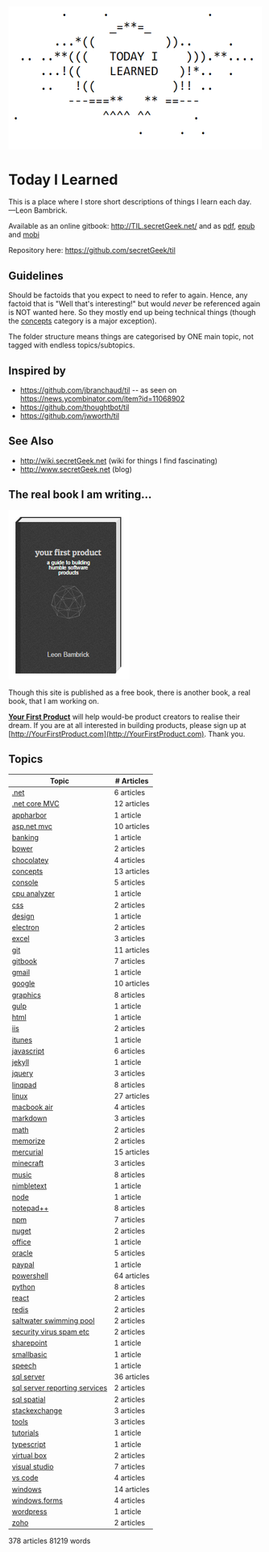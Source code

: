 ![Today I Learned](today_i_learned.png)


# Today I Learned

This is a place where I store short descriptions of things I learn each day.
<br />&mdash;Leon Bambrick.

Available as an online gitbook: http://TIL.secretGeek.net/ and as [pdf](https://www.gitbook.com/download/pdf/book/secretgeek/til), [epub](https://www.gitbook.com/download/epub/book/secretgeek/til) and [mobi](https://www.gitbook.com/download/mobi/book/secretgeek/til)

Repository here: https://github.com/secretGeek/til

## Guidelines

Should be factoids that you expect to need to refer to again. Hence, any factoid that is "Well that's interesting!" but would *never* be referenced again is NOT wanted here. So they mostly end up being technical things (though the [concepts](concepts/01_summary.md) category is a major exception).

The folder structure means things are categorised by ONE main topic, not tagged with endless topics/subtopics.

## Inspired by

 * https://github.com/jbranchaud/til -- as seen on https://news.ycombinator.com/item?id=11068902
 * https://github.com/thoughtbot/til
 * https://github.com/jwworth/til

## See Also

 * http://wiki.secretGeek.net (wiki for things I find fascinating)
 * http://www.secretGeek.net (blog)
 
## The real book I am writing...

<p><a href='http://YourFirstProduct.com'><img src='yfp_book.png' title='Your First Product' alt='Your First Product' /></a></p>

Though this site is published as a free book, there is another book, a real book, that I am working on.
 
**[Your First Product](http://YourFirstProduct.com)** will help would-be product creators to realise their dream. If you are at all interested in building products, please sign up at [http://YourFirstProduct.com](http://YourFirstProduct.com). Thank you.







## Topics

|Topic|# Articles|
|-----|----------|
| [.net](.net/01_summary.md) | 6 articles |
 | [.net core MVC](.net_core_MVC/01_summary.md) | 12 articles |
 | [appharbor](appharbor/01_summary.md) | 1 article |
 | [asp.net mvc](asp.net_mvc/01_summary.md) | 10 articles |
 | [banking](banking/01_summary.md) | 1 article |
 | [bower](bower/01_summary.md) | 2 articles |
 | [chocolatey](chocolatey/01_summary.md) | 4 articles |
 | [concepts](concepts/01_summary.md) | 13 articles |
 | [console](console/01_summary.md) | 5 articles |
 | [cpu analyzer](cpu_analyzer/01_summary.md) | 1 article |
 | [css](css/01_summary.md) | 2 articles |
 | [design](design/01_summary.md) | 1 article |
 | [electron](electron/01_summary.md) | 2 articles |
 | [excel](excel/01_summary.md) | 3 articles |
 | [git](git/01_summary.md) | 11 articles |
 | [gitbook](gitbook/01_summary.md) | 7 articles |
 | [gmail](gmail/01_summary.md) | 1 article |
 | [google](google/01_summary.md) | 10 articles |
 | [graphics](graphics/01_summary.md) | 8 articles |
 | [gulp](gulp/01_summary.md) | 1 article |
 | [html](html/01_summary.md) | 1 article |
 | [iis](iis/01_summary.md) | 2 articles |
 | [itunes](itunes/01_summary.md) | 1 article |
 | [javascript](javascript/01_summary.md) | 6 articles |
 | [jekyll](jekyll/01_summary.md) | 1 article |
 | [jquery](jquery/01_summary.md) | 3 articles |
 | [linqpad](linqpad/01_summary.md) | 8 articles |
 | [linux](linux/01_summary.md) | 27 articles |
 | [macbook air](macbook_air/01_summary.md) | 4 articles |
 | [markdown](markdown/01_summary.md) | 3 articles |
 | [math](math/01_summary.md) | 2 articles |
 | [memorize](memorize/01_summary.md) | 2 articles |
 | [mercurial](mercurial/01_summary.md) | 15 articles |
 | [minecraft](minecraft/01_summary.md) | 3 articles |
 | [music](music/01_summary.md) | 8 articles |
 | [nimbletext](nimbletext/01_summary.md) | 1 article |
 | [node](node/01_summary.md) | 1 article |
 | [notepad++](notepad++/01_summary.md) | 8 articles |
 | [npm](npm/01_summary.md) | 7 articles |
 | [nuget](nuget/01_summary.md) | 2 articles |
 | [office](office/01_summary.md) | 1 article |
 | [oracle](oracle/01_summary.md) | 5 articles |
 | [paypal](paypal/01_summary.md) | 1 article |
 | [powershell](powershell/01_summary.md) | 64 articles |
 | [python](python/01_summary.md) | 8 articles |
 | [react](react/01_summary.md) | 2 articles |
 | [redis](redis/01_summary.md) | 2 articles |
 | [saltwater swimming pool](saltwater_swimming_pool/01_summary.md) | 2 articles |
 | [security virus spam etc](security_virus_spam_etc/01_summary.md) | 2 articles |
 | [sharepoint](sharepoint/01_summary.md) | 1 article |
 | [smallbasic](smallbasic/01_summary.md) | 1 article |
 | [speech](speech/01_summary.md) | 1 article |
 | [sql server](sql_server/01_summary.md) | 36 articles |
 | [sql server reporting services](sql_server_reporting_services/01_summary.md) | 2 articles |
 | [sql spatial](sql_spatial/01_summary.md) | 2 articles |
 | [stackexchange](stackexchange/01_summary.md) | 3 articles |
 | [tools](tools/01_summary.md) | 3 articles |
 | [tutorials](tutorials/01_summary.md) | 1 article |
 | [typescript](typescript/01_summary.md) | 1 article |
 | [virtual box](virtual_box/01_summary.md) | 2 articles |
 | [visual studio](visual_studio/01_summary.md) | 7 articles |
 | [vs code](vs_code/01_summary.md) | 4 articles |
 | [windows](windows/01_summary.md) | 14 articles |
 | [windows.forms](windows.forms/01_summary.md) | 4 articles |
 | [wordpress](wordpress/01_summary.md) | 1 article |
 | [zoho](zoho/01_summary.md) | 2 articles |


378 articles
81219 words
